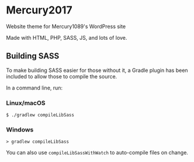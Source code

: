 # Mercury2017
Website theme for Mercury1089's WordPress site

Made with HTML, PHP, SASS, JS, and lots of love.

## Building SASS
To make building SASS easier for those without it,
a Gradle plugin has been included to allow those to
compile the source.

In a command line, run:

### Linux/macOS
`$ ./gradlew compileLibSass`

### Windows
`> gradlew compileLibSass`

You can also use `compileLibSassWithWatch` to
auto-compile files on change.
